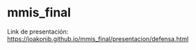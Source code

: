 # mmis_final

Link de presentación: https://joakonib.github.io/mmis_final/presentacion/defensa.html

